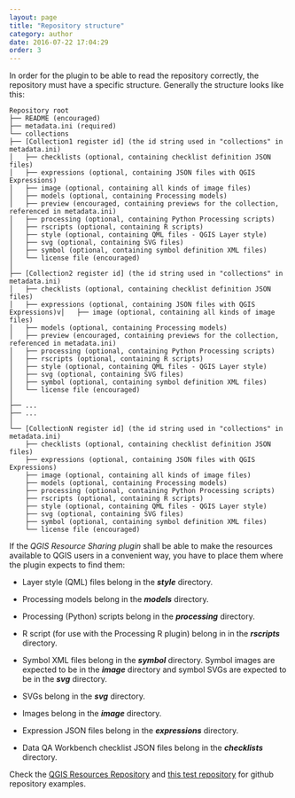 ```yaml
---
layout: page
title: "Repository structure"
category: author
date: 2016-07-22 17:04:29
order: 3
---
```


In order for the plugin to be able to read the repository correctly,
the repository must have a specific structure.
Generally the structure looks like this:

    Repository root
    ├── README (encouraged)
    ├── metadata.ini (required)
    └── collections
    ├── [Collection1 register id] (the id string used in "collections" in metadata.ini)
    │   ├── checklists (optional, containing checklist definition JSON files)
    │   ├── expressions (optional, containing JSON files with QGIS Expressions)
    │   ├── image (optional, containing all kinds of image files)
    │   ├── models (optional, containing Processing models)
    │   ├── preview (encouraged, containing previews for the collection, referenced in metadata.ini)
    │   ├── processing (optional, containing Python Processing scripts)
    │   ├── rscripts (optional, containing R scripts)
    │   ├── style (optional, containing QML files - QGIS Layer style)
    │   ├── svg (optional, containing SVG files)
    │   ├── symbol (optional, containing symbol definition XML files)
    │   └── license file (encouraged)
    │
    ├── [Collection2 register id] (the id string used in "collections" in metadata.ini)
    │   ├── checklists (optional, containing checklist definition JSON files)
    │   ├── expressions (optional, containing JSON files with QGIS Expressions)v│   ├── image (optional, containing all kinds of image files)
    │   ├── models (optional, containing Processing models)
    │   ├── preview (encouraged, containing previews for the collection, referenced in metadata.ini)
    │   ├── processing (optional, containing Python Processing scripts)
    │   ├── rscripts (optional, containing R scripts)
    │   ├── style (optional, containing QML files - QGIS Layer style)
    │   ├── svg (optional, containing SVG files)
    │   ├── symbol (optional, containing symbol definition XML files)
    │   └── license file (encouraged)
    │
    ├── ...
    ├── ...
    │
    └── [CollectionN register id] (the id string used in "collections" in metadata.ini)
        ├── checklists (optional, containing checklist definition JSON files)
        ├── expressions (optional, containing JSON files with QGIS Expressions)
        ├── image (optional, containing all kinds of image files)
        ├── models (optional, containing Processing models)
        ├── processing (optional, containing Python Processing scripts)
        ├── rscripts (optional, containing R scripts)
        ├── style (optional, containing QML files - QGIS Layer style)
        ├── svg (optional, containing SVG files)
        ├── symbol (optional, containing symbol definition XML files)
        └── license file (encouraged)

If the *QGIS Resource Sharing plugin* shall be able to make the
resources available to QGIS users in a convenient way, you have
to place them where the plugin expects to find them:

* Layer style (QML) files belong in the ***style*** directory.

* Processing models belong in the ***models*** directory.

* Processing (Python) scripts belong in the ***processing***
  directory.

* R script (for use with the Processing R plugin) belong in in the
  ***rscripts*** directory.

* Symbol XML files belong in the ***symbol*** directory.
  Symbol images are expected to be in the ***image*** directory and
  symbol SVGs are expected to be in the ***svg*** directory.

* SVGs belong in the ***svg*** directory.

* Images belong in the ***image*** directory.

* Expression JSON files belong in the ***expressions*** directory.

* Data QA Workbench checklist JSON files belong in the
  ***checklists*** directory.


Check the
[QGIS Resources Repository](https://github.com/QGIS/QGIS-Resources) and
[this test repository](https://github.com/QGIS-Contribution/QGIS_Test-Resources)
for github repository examples.

